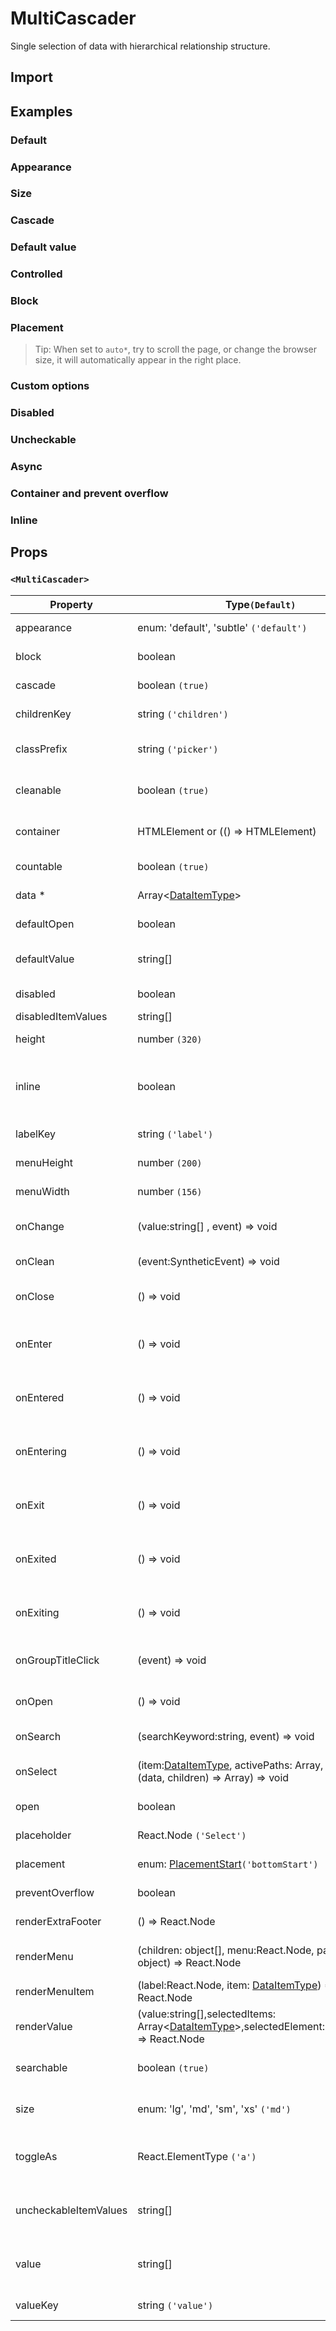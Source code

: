 # MultiCascader

Single selection of data with hierarchical relationship structure.

## Import

<!--{include:(components/multi-cascader/fragments/import.md)}-->

## Examples

### Default

<!--{include:`basic.md`}-->

### Appearance

<!--{include:`appearance.md`}-->

### Size

<!--{include:`size.md`}-->

### Cascade

<!--{include:`cascade.md`}-->

### Default value

<!--{include:`default-value.md`}-->

### Controlled

<!--{include:`controlled.md`}-->

### Block

<!--{include:`block.md`}-->

### Placement

<!--{include:`placement.md`}-->

> Tip: When set to `auto*`, try to scroll the page, or change the browser size, it will automatically appear in the right place.

### Custom options

<!--{include:`custom.md`}-->

### Disabled

<!--{include:`disabled.md`}-->

### Uncheckable

<!--{include:`uncheckable.md`}-->

### Async

<!--{include:`async.md`}-->

### Container and prevent overflow

<!--{include:`container.md`}-->

### Inline

<!--{include:`inline.md`}-->

## Props

### `<MultiCascader>`

| Property              | Type`(Default)`                                                                                              | Description                                                      |
| --------------------- | ------------------------------------------------------------------------------------------------------------ | ---------------------------------------------------------------- |
| appearance            | enum: 'default', 'subtle' `('default')`                                                                      | Set picker appearence                                            |
| block                 | boolean                                                                                                      | Blocking an entire row                                           |
| cascade               | boolean `(true)`                                                                                             | whether cascade select                                           |
| childrenKey           | string `('children')`                                                                                        | Set children key in data                                         |
| classPrefix           | string `('picker')`                                                                                          | The prefix of the component CSS class                            |
| cleanable             | boolean `(true)`                                                                                             | Whether the selected value can be cleared                        |
| container             | HTMLElement or (() => HTMLElement)                                                                           | Sets the rendering container                                     |
| countable             | boolean `(true)`                                                                                             | Can count selected options                                       |
| data \*               | Array&lt;[DataItemType](#types)&gt;                                                                          | The data of component                                            |
| defaultOpen           | boolean                                                                                                      | Default value of open property                                   |
| defaultValue          | string[]                                                                                                     | Default values of the selected items                             |
| disabled              | boolean                                                                                                      | Disabled component                                               |
| disabledItemValues    | string[]                                                                                                     | Disabled items                                                   |
| height                | number `(320)`                                                                                               | The height of Dropdown                                           |
| inline                | boolean                                                                                                      | The menu is displayed directly when the component is initialized |
| labelKey              | string `('label')`                                                                                           | Set label key in data                                            |
| menuHeight            | number `(200)`                                                                                               | Sets the height of the menu                                      |
| menuWidth             | number `(156)`                                                                                               | Sets the width of the menu                                       |
| onChange              | (value:string[] , event) => void                                                                             | Callback fired when value change                                 |
| onClean               | (event:SyntheticEvent) => void                                                                               | Callback fired when value clean                                  |
| onClose               | () => void                                                                                                   | Callback fired when close component                              |
| onEnter               | () => void                                                                                                   | Callback fired before the overlay transitions in                 |
| onEntered             | () => void                                                                                                   | Callback fired after the overlay finishes transitioning in       |
| onEntering            | () => void                                                                                                   | Callback fired as the overlay begins to transition in            |
| onExit                | () => void                                                                                                   | Callback fired right before the overlay transitions out          |
| onExited              | () => void                                                                                                   | Callback fired after the overlay finishes transitioning out      |
| onExiting             | () => void                                                                                                   | Callback fired as the overlay begins to transition out           |
| onGroupTitleClick     | (event) => void                                                                                              | Callback fired when click the group title                        |
| onOpen                | () => void                                                                                                   | Callback fired when open component                               |
| onSearch              | (searchKeyword:string, event) => void                                                                        | callback function for Search                                     |
| onSelect              | (item:[DataItemType](#types), activePaths: Array, concat:(data, children) => Array) => void                  | Callback fired when item is selected                             |
| open                  | boolean                                                                                                      | Whether open the component                                       |
| placeholder           | React.Node `('Select')`                                                                                      | Setting placeholders                                             |
| placement             | enum: [PlacementStart](#types)`('bottomStart')`                                                              | The placement of component                                       |
| preventOverflow       | boolean                                                                                                      | Prevent floating element overflow                                |
| renderExtraFooter     | () => React.Node                                                                                             | custom render extra footer                                       |
| renderMenu            | (children: object[], menu:React.Node, parentNode?: object) => React.Node                                     | Customizing the Rendering Menu list                              |
| renderMenuItem        | (label:React.Node, item: [DataItemType](#types)) => React.Node                                               | Custom render menu items                                         |
| renderValue           | (value:string[],selectedItems: Array&lt;[DataItemType](#types)&gt;,selectedElement:React.Node) => React.Node | Custom render selected items                                     |
| searchable            | boolean `(true)`                                                                                             | Whether you can search for options.                              |
| size                  | enum: 'lg', 'md', 'sm', 'xs' `('md')`                                                                        | A picker can have different sizes                                |
| toggleAs              | React.ElementType `('a')`                                                                                    | You can use a custom element for this component                  |
| uncheckableItemValues | string[]                                                                                                     | Set the option value for the check box not to be rendered        |
| value                 | string[]                                                                                                     | Specifies the values of the selected items(Controlled)           |
| valueKey              | string `('value')`                                                                                           | Set value key in data                                            |
